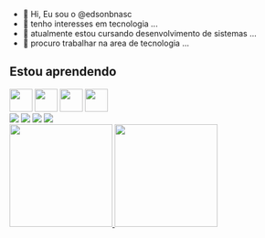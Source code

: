- 👋 Hi, Eu sou o @edsonbnasc
- 👀 tenho interesses em tecnologia ...
- 🌱 atualmente estou cursando desenvolvimento de sistemas  ...
- 💞️ procuro trabalhar na area de tecnologia ...


## Estou aprendendo

<img src="https://cdn.jsdelivr.net/gh/devicons/devicon/icons/java/java-original.svg" width="40" height="40"/> 
<img src="https://cdn.jsdelivr.net/gh/devicons/devicon/icons/javascript/javascript-original.svg" width="40" height="40"/>
<img src="https://cdn.jsdelivr.net/gh/devicons/devicon/icons/html5/html5-original-wordmark.svg" width="40" height="40"/>
<img src="https://cdn.jsdelivr.net/gh/devicons/devicon/icons/visualstudio/visualstudio-plain-wordmark.svg" width="40" height="40"/>



<div>
<a href="https://www.youtube.com/edsonedoog" target="_blank"><img src="https://img.shields.io/badge/YouTube-FF0000?style=for-the-badge&logo=youtube&logoColor=white" target="_blank"></a>
<a href="https://instagram.com/" target="_blank"><img src="https://img.shields.io/badge/-Instagram-%23E4405F?style=for-the-badge&logo=instagram&logoColor=white" target="_blank"></a>
<a href = "mailto:edsonbnasc@uninove.edu.br"><img src="https://img.shields.io/badge/Gmail-D14836?style=for-the-badge&logo=gmail&logoColor=white" target="_blank"></a>
<a href="https://www.linkedin.com/in/edsonbnasc" target="_blank"><img src="https://img.shields.io/badge/-LinkedIn-%230077B5?style=for-the-badge&logo=linkedin&logoColor=white" target="_blank"></a>   
</div>

<div>
<a href="https://github.com/edsonbnasc">
<img height="180em" src="https://github-readme-stats.vercel.app/api/top-langs/?username=edsonbnasc&layout=compact&langs_count=7&theme=dracula"/>
<img height="180em" src="https://github-readme-stats.vercel.app/api?username=edsonbnasc&show_icons=true&theme=dracula&include_all_commits=true&count_private=true"/>
</div>
<!---
edsonbnasc/edsonbnasc is a ✨ special ✨ repository because its `README.md` (this file) appears on your GitHub profile.
You can click the Preview link to take a look at your changes.
--->
